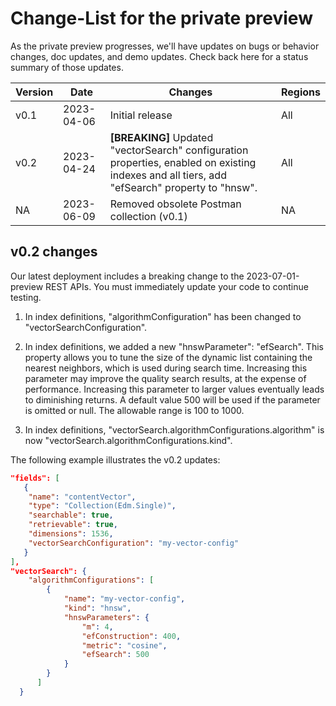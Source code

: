 # Change-List for the private preview

As the private preview progresses, we'll have updates on bugs or behavior changes, doc updates, and demo updates. Check back here for a status summary of those updates.

| Version | Date       | Changes | Regions |  
| ------- | ---------- | ------- | --------|  
| v0.1    | 2023-04-06 | Initial release | All |  
| v0.2    | 2023-04-24 | **[BREAKING]** Updated "vectorSearch" configuration properties, enabled on existing indexes and all tiers, add "efSearch" property to "hnsw". | All | 
| NA      | 2023-06-09 | Removed obsolete Postman collection (v0.1) | NA |

## v0.2 changes

Our latest deployment includes a breaking change to the 2023-07-01-preview REST APIs. You must immediately update your code to continue testing.

1. In index definitions, "algorithmConfiguration" has been changed to "vectorSearchConfiguration".

2. In index definitions, we added a new "hnswParameter": "efSearch". This property allows you to tune the size of the dynamic list containing the nearest neighbors, which is used during search time. Increasing this parameter may improve the quality search results, at the expense of performance. Increasing this parameter to larger values eventually leads to diminishing returns. A default value 500 will be used if the parameter is omitted or null. The allowable range is 100 to 1000.

3. In index definitions, "vectorSearch.algorithmConfigurations.algorithm" is now "vectorSearch.algorithmConfigurations.kind". 

The following example illustrates the v0.2 updates:

```json
"fields": [
   {
    "name": "contentVector",
    "type": "Collection(Edm.Single)",
    "searchable": true,
    "retrievable": true,
    "dimensions": 1536,
    "vectorSearchConfiguration": "my-vector-config"
   }
],
"vectorSearch": {
    "algorithmConfigurations": [
        {
            "name": "my-vector-config",
            "kind": "hnsw",
            "hnswParameters": {
                "m": 4,
                "efConstruction": 400,
                "metric": "cosine",
                "efSearch": 500
            }
        }
      ]
  }
```

